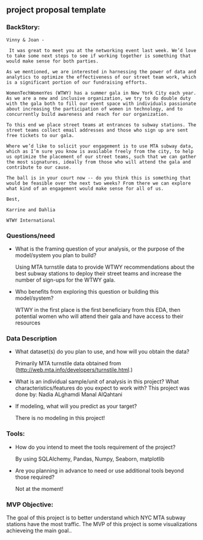 
## project proposal template

### BackStory: 

  ```
  Vinny & Joan -

   It was great to meet you at the networking event last week. We’d love to take some next steps to see if working together is something that would make sense for both parties.

  As we mentioned, we are interested in harnessing the power of data and analytics to optimize the effectiveness of our street team work, which is a significant portion of our fundraising efforts.

  WomenTechWomenYes (WTWY) has a summer gala in New York City each year. As we are a new and inclusive organization, we try to do double duty with the gala both to fill our event space with individuals passionate about increasing the participation of women in technology, and to concurrently build awareness and reach for our organization.

  To this end we place street teams at entrances to subway stations. The street teams collect email addresses and those who sign up are sent free tickets to our gala.

  Where we’d like to solicit your engagement is to use MTA subway data, which as I’m sure you know is available freely from the city, to help us optimize the placement of our street teams, such that we can gather the most signatures, ideally from those who will attend the gala and contribute to our cause.

  The ball is in your court now -- do you think this is something that would be feasible over the next two weeks? From there we can explore what kind of an engagement would make sense for all of us.

  Best,

  Karrine and Dahlia 

  WTWY International
  ```
### Questions/need

  + What is the framing question of your analysis, or the purpose of the model/system you plan to build?

    Using MTA turnstile data to provide WTWY recommendations about the best subway stations to deploy their     street teams and increase the number of sign-ups for the WTWY gala. 

  + Who benefits from exploring this question or building this model/system?

    WTWY in the first place is the first beneficiary from this EDA, then potential women who will attend their gala and have access to their resources

### Data Description
+ What dataset(s) do you plan to use, and how will you obtain the data?

   Primarily MTA turnstile data obtained from (http://web.mta.info/developers/turnstile.html.) 
   
+ What is an individual sample/unit of analysis in this project? What characteristics/features do you expect to work with?
  This project was done by: 
        Nadia ALghamdi
        Manal AlQahtani

+ If modeling, what will you predict as your target? 

   There is no modeling in this project! 
   
### Tools:

+ How do you intend to meet the tools requirement of the project?

   By using SQLAlchemy, Pandas, Numpy, Seaborn, matplotlib
  
+ Are you planning in advance to need or use additional tools beyond those required?

   Not at the moment!
  
### MVP Objective:

   The goal of this project is to better understand which NYC MTA subway stations have the most traffic.
   The MVP of this project is some visualizations achieveing the main goal..



